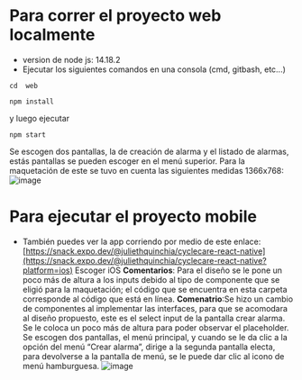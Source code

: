 # Para correr el proyecto web localmente
* version de node js: 14.18.2 
* Ejecutar los siguientes comandos en una consola (cmd, gitbash, etc...)
  
 ```
cd  web
```
 ```
npm install
```
y luego ejecutar
 ```
npm start
```
Se escogen dos pantallas, la de creación de alarma y el listado de alarmas, estás pantallas se pueden escoger en el menú superior.
Para la maquetación de este se tuvo en cuenta las siguientes medidas 1366x768: 
![image](https://github.com/JuliethQP/ux-maqueta/assets/60898371/6850a966-135f-4b3c-be9d-e88adecc3fbb)

# Para ejecutar el proyecto mobile
* También puedes ver la app corriendo por medio de este enlace: [https://snack.expo.dev/@juliethquinchia/cyclecare-react-native](https://snack.expo.dev/@juliethquinchia/cyclecare-react-native?platform=ios)
Escoger iOS
**Comentarios**: Para el diseño se le pone un poco más de altura a los inputs debido al tipo de componente que se eligió para la maquetación; el código que se encuentra en esta carpeta corresponde al código que está en línea. 
**Comenatrio**:Se hizo un cambio de componentes al implementar las interfaces, para que se acomodara al diseño propuesto, este es el select input de la pantalla crear alarma. Se le coloca un poco más de altura para poder observar el placeholder.
Se escogen dos pantallas, el menú principal, y cuando se le da clic a la opción del menú “Crear alarma”, dirige a la segunda pantalla electa, para devolverse a la pantalla de menú, se le puede dar clic al icono de menú hamburguesa.
  ![image](https://github.com/JuliethQP/ux-maqueta/assets/60898371/df616aca-939b-4071-b1d7-1de4d374b024)

